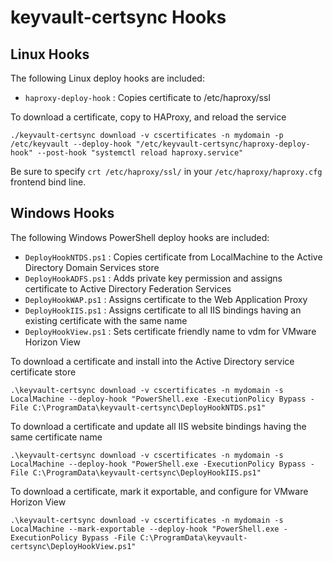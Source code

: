 # keyvault-certsync Hooks

## Linux Hooks
The following Linux deploy hooks are included:

* `haproxy-deploy-hook` : Copies certificate to /etc/haproxy/ssl

To download a certificate, copy to HAProxy, and reload the service
```
./keyvault-certsync download -v cscertificates -n mydomain -p /etc/keyvault --deploy-hook "/etc/keyvault-certsync/haproxy-deploy-hook" --post-hook "systemctl reload haproxy.service"
```

Be sure to specify `crt /etc/haproxy/ssl/` in your `/etc/haproxy/haproxy.cfg` frontend bind line.

## Windows Hooks
The following Windows PowerShell deploy hooks are included:

* `DeployHookNTDS.ps1` : Copies certificate from LocalMachine to the Active Directory Domain Services store
* `DeployHookADFS.ps1` : Adds private key permission and assigns certificate to Active Directory Federation Services
* `DeployHookWAP.ps1` : Assigns certificate to the Web Application Proxy
* `DeployHookIIS.ps1` : Assigns certificate to all IIS bindings having an existing certificate with the same name
* `DeployHookView.ps1` : Sets certificate friendly name to vdm for VMware Horizon View

To download a certificate and install into the Active Directory service certificate store
```
.\keyvault-certsync download -v cscertificates -n mydomain -s LocalMachine --deploy-hook "PowerShell.exe -ExecutionPolicy Bypass -File C:\ProgramData\keyvault-certsync\DeployHookNTDS.ps1"
```

To download a certificate and update all IIS website bindings having the same certificate name
```
.\keyvault-certsync download -v cscertificates -n mydomain -s LocalMachine --deploy-hook "PowerShell.exe -ExecutionPolicy Bypass -File C:\ProgramData\keyvault-certsync\DeployHookIIS.ps1"
```

To download a certificate, mark it exportable, and configure for VMware Horizon View
```
.\keyvault-certsync download -v cscertificates -n mydomain -s LocalMachine --mark-exportable --deploy-hook "PowerShell.exe -ExecutionPolicy Bypass -File C:\ProgramData\keyvault-certsync\DeployHookView.ps1"
```